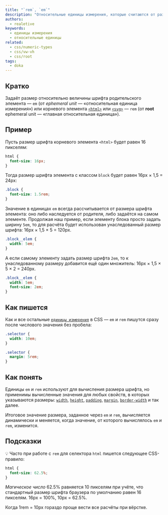 ```yaml
---
title: "`rem`, `em`"
description: "Относительные единицы измерения, которые считаются от размера шрифта."
authors:
  - realetive
keywords:
  - единицы измерения
  - относительные единицы
related:
  - css/numeric-types
  - css/vw-vh
  - css/root
tags:
  - doka
---
```


## Кратко

Задаёт размер относительно величины шрифта родительского элемента — `em` (от _ephemeral unit_ — «относительная единица измерения») или корневого элемента [`<html>`](/html/html/) или [`<svg>`](/html/svg/) — `rem` (от **root** ephemeral unit — «главная относительная единица»).

## Пример

Пусть размер шрифта корневого элемента `<html>` будет равен 16 пикселям:

```css
html {
  font-size: 16px;
}
```

Тогда размер шрифта элемента с классом `block` будет равен 16px × 1,5 = 24px:

```css
.block {
  font-size: 1.5rem;
}
```

Значение в единицах `em` всегда рассчитывается от размера шрифта элемента: оно либо наследуется от родителя, либо задаётся на самом элементе. Продолжая наш пример, если элементу блока просто задать ширину `5em`, то для расчёта будет использован унаследованный размер шрифта: 16px × 1,5 × 5 = 120px.

```css
.block__elem {
  width: 5em;
}
```

А если самому элементу задать размер шрифта `2em`, то к унаследованному размеру добавится ещё один множитель: 16px × 1,5 × 5 × 2 = 240px.

```css
.block__elem {
  width: 5em;
  font-size: 2em;
}
```

## Как пишется

Как и все остальные [`единицы измерения`](/css/numeric-types/) в CSS — `em` и `rem` пишутся сразу после числового значения без пробела:

```css
.selector {
  width: 10em;
}

.selector {
  margin: 5rem;
}
```

## Как понять

Единицы `em` и `rem` используют для вычисления размера шрифта, но применимы вычисленные значения для любых свойств, в которых указываются размеры: [`width`](/css/width/), [`height`](/css/height/), [`padding`](/css/padding/), [`margin`](/css/margin/), [`border-width`](/css/border-width/) и так далее.

Итоговое значение размера, заданное через `em` и `rem`, вычисляется динамически и меняется, когда значение, от которого вычислялось `em` и `rem`, изменится.

## Подсказки

💡 Часто при работе с `rem` для селектора `html` пишется следующее CSS-правило:

```css
html {
  font-size: 62.5%;
}
```

_Магическое число_ 62.5% равняется 10 пикселям при учёте, что стандартный размер шрифта браузера по умолчанию равен 16 пикселям. 16px = 100%, 10px = 62.5%.

Когда 1rem = 10px гораздо проще вести все расчёты при вёрстке.

